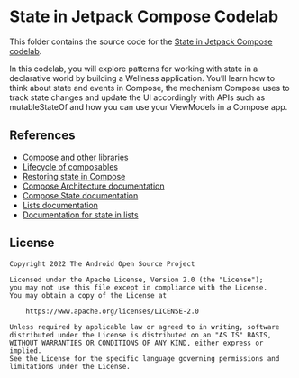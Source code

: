 # State in Jetpack Compose Codelab

This folder contains the source code for the
[State in Jetpack Compose codelab](https://developer.android.com/codelabs/jetpack-compose-state).

In this codelab, you will explore patterns for working with state in a
declarative world by building a Wellness application. You’ll learn how to think
about state and events in Compose, the mechanism Compose uses to track state
changes and update the UI accordingly with APIs such as mutableStateOf and how
you can use your ViewModels in a Compose app.

## References

* [Compose and other libraries](http://developer.android.com/jetpack/compose/libraries#streams)
* [Lifecycle of composables](http://developer.android.com/jetpack/compose/lifecycle#lifecycle-overview)
* [Restoring state in Compose](http://developer.android.com/jetpack/compose/state#restore-ui-state)
* [Compose Architecture documentation](http://developer.android.com/jetpack/compose/architecture#udf-compose)
* [Compose State documentation](http://developer.android.com/jetpack/compose/state#state-hoisting)
* [Lists documentation](http://developer.android.com/jetpack/compose/lists)
* [Documentation for state in lists](http://developer.android.com/jetpack/compose/lists#react-to-scroll-position)

## License

```
Copyright 2022 The Android Open Source Project

Licensed under the Apache License, Version 2.0 (the "License");
you may not use this file except in compliance with the License.
You may obtain a copy of the License at

    https://www.apache.org/licenses/LICENSE-2.0

Unless required by applicable law or agreed to in writing, software
distributed under the License is distributed on an "AS IS" BASIS,
WITHOUT WARRANTIES OR CONDITIONS OF ANY KIND, either express or implied.
See the License for the specific language governing permissions and
limitations under the License.
```
